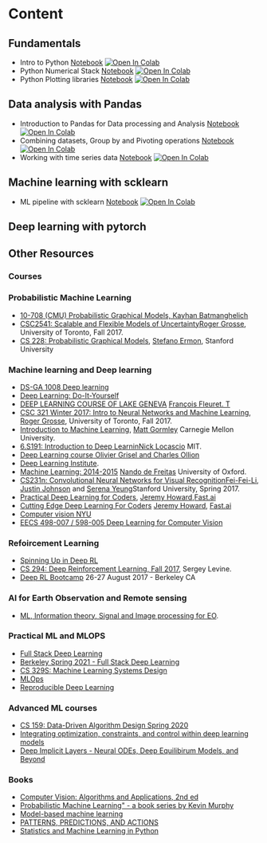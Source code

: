 # Content

## Fundamentals
* Intro to Python [Notebook](https://github.com/sambaiga/AI4DLearning/blob/main/DataAnalysis/module%201/intro%20to%20python.ipynb)
[![Open In Colab](https://colab.research.google.com/assets/colab-badge.svg)](https://colab.research.google.com/github/sambaiga/AI4DLearning/blob/main/DataAnalysis/module%201/intro%20to%20python.ipynb)
* Python Numerical Stack [Notebook](https://github.com/sambaiga/AI4DLearning/blob/master/DataAnalysis/numeric%20stack%20with%20numpy.ipynb)
[![Open In Colab](https://colab.research.google.com/assets/colab-badge.svg)](https://colab.research.google.com/github/sambaiga/AI4DLearning/blob/main/DataAnalysis/module%201/Module_1C.ipynb)
* Python Plotting libraries [Notebook](https://github.com/sambaiga/AI4DLearning/blob/master/DataAnalysis/plotting%20libraries.ipynb)
[![Open In Colab](https://colab.research.google.com/assets/colab-badge.svg)](https://colab.research.google.com/github/sambaiga/AI4DLearning/blob/main/DataAnalysis/module%201/plotting%20libraries.ipynb)

## Data analysis with Pandas
* Introduction to Pandas for Data processing and Analysis [Notebook](https://github.com/sambaiga/AI4DLearning/blob/master/DataAnalysis/Module_2A.ipynb)
[![Open In Colab](https://colab.research.google.com/assets/colab-badge.svg)](https://colab.research.google.com/github/sambaiga/AI4DLearning/blob/main/DataAnalysis/module%202/Module_2A.ipynb)
* Combining datasets, Group by and Pivoting operations [Notebook](https://github.com/sambaiga/AI4DLearning/blob/master/DataAnalysis/module%202/Module_2B.ipynb)
[![Open In Colab](https://colab.research.google.com/assets/colab-badge.svg)](https://colab.research.google.com/github/sambaiga/AI4DLearning/blob/main/DataAnalysis/module%202/Module_2B.ipynb)
* Working with time series data [Notebook](https://github.com/ParrotAI/ai4sg_materials/blob/master/module%202/Module_2C.ipynb)
[![Open In Colab](https://colab.research.google.com/assets/colab-badge.svg)](https://colab.research.google.com/github/sambaiga/AI4DLearning/blob/main/DataAnalysis/module%202/Module_2C.ipynb)



## Machine learning with scklearn
* ML pipeline with scklearn [Notebook](https://github.com/sambaiga/AI4DLearning/blob/main/ML/Pipeline.ipynb)
[![Open In Colab](https://colab.research.google.com/assets/colab-badge.svg)](https://colab.research.google.com/github/sambaiga/AI4DLearning/blob/main/ML/Pipeline.ipynb)
## Deep learning with pytorch




## Other Resources
### Courses

### Probabilistic Machine Learning
- [10-708 (CMU) Probabilistic Graphical Models, Kayhan Batmanghelich](https://kayhan.dbmi.pitt.edu/node/38)
- [CSC2541: Scalable and Flexible Models of Uncertainty](https://csc2541-f17.github.io/)[Roger Grosse](http://www.cs.toronto.edu/~rgrosse/), University of Toronto, Fall 2017.
- [CS 228: Probabilistic Graphical Models](http://kuleshov.github.io/cs228-notes/),  [Stefano Ermon](http://cs.stanford.edu/~ermon/),  Stanford University


### Machine learning and Deep learning
- [DS-GA 1008 Deep learning](https://atcold.github.io/pytorch-Deep-Learning/)
- [Deep Learning: Do-It-Yourself](https://dataflowr.github.io/website/)
- [DEEP LEARNING COURSE OF LAKE GENEVA](https://fleuret.org/dlc/) [François Fleuret. T](http://www.idiap.ch/~fleuret/)
- [CSC 321 Winter 2017: Intro to Neural Networks and Machine Learning](http://www.cs.toronto.edu/~rgrosse/courses/csc321_2017/), [Roger Grosse](http://www.cs.toronto.edu/~rgrosse/), University of Toronto, Fall 2017.
- [Introduction to Machine Learning](http://www.cs.cmu.edu/~mgormley/courses/10601-s17/schedule.html), [Matt Gormley](http://www.cs.cmu.edu/~mgormley/) Carnegie Mellon University.
- [6.S191: Introduction to Deep Learnin](http://introtodeeplearning.com/index.html)[Nick Locascio]() MIT.
- [Deep Learning course](https://m2dsupsdlclass.github.io/lectures-labs/)[ Olivier Grisel and Charles Ollion]()
- [Deep Learning Institute](https://www.deeplearning.ai/).
- [Machine Learning: 2014-2015](https://www.cs.ox.ac.uk/people/nando.defreitas/machinelearning/) [Nando de Freitas](http://www.cs.ox.ac.uk/people/nando.defreitas/) University of Oxford.
- [CS231n: Convolutional Neural Networks for Visual Recognition](http://cs231n.stanford.edu/)[Fei-Fei-Li](http://www.cs.toronto.edu/~rgrosse/), [Justin Johnson](http://cs.stanford.edu/people/jcjohns/) and [Serena Yeung](http://ai.stanford.edu/~syyeung/)Stanford University, Spring 2017.
- [Practical Deep Learning for Coders](http://course.fast.ai/), [Jeremy Howard](),[Fast.ai](http://www.fast.ai/)
- [Cutting Edge Deep Learning For Coders](http://course.fast.ai/part2.html) [Jeremy Howard](), [Fast.ai](http://www.fast.ai/)
- [Computer vision NYU](https://cs.nyu.edu/~fergus/teaching/vision/index.html)
- [EECS 498-007 / 598-005 Deep Learning for Computer Vision](https://web.eecs.umich.edu/~justincj/teaching/eecs498/FA2020/)

### Refoircement Learning
- [Spinning Up in Deep RL](https://spinningup.openai.com/en/latest/)
- [CS 294: Deep Reinforcement Learning, Fall 2017](http://rll.berkeley.edu/deeprlcourse/), Sergey Levine.
- [Deep RL Bootcamp](https://sites.google.com/view/deep-rl-bootcamp/lectures) 26-27 August 2017 - Berkeley CA

### AI for Earth Observation and Remote sensing
  - [ML, Information theory, Signal and Image processing for EO](https://isp.uv.es/courses.html).
  
### Practical ML and MLOPS
- [Full Stack Deep Learning](https://course.fullstackdeeplearning.com/)
- [Berkeley Spring 2021 - Full Stack Deep Learning](https://docs.google.com/document/d/e/2PACX-1vSSSHcahlrJRvVq4qRKDX2jYLjhgpbWZjqmDcWZ7w3FWItZrlSKw6GY7rcSj5ZkJr6M0DaR8QbKCd8S/pub)
- [CS 329S: Machine Learning Systems Design](https://stanford-cs329s.github.io/)
- [MLOps](https://madewithml.com/courses/mlops/?s=09)
- [Reproducible Deep Learning](https://www.sscardapane.it/teaching/reproducibledl/)


### Advanced ML courses
- [CS 159: Data-Driven Algorithm Design Spring 2020](https://sites.google.com/view/cs-159-spring-2020/?s=09)
- [Integrating optimization, constraints, and control within deep learning models](https://www.youtube.com/watch?v=vWg7GIC6u_Y)
- [Deep Implicit Layers - Neural ODEs, Deep Equilibirum Models, and Beyond](http://implicit-layers-tutorial.org/)


### Books
- [Computer Vision: Algorithms and Applications, 2nd ed](http://szeliski.org/Book/)
- [Probabilistic Machine Learning" - a book series by Kevin Murphy](https://probml.github.io/pml-book/)
- [Model-based machine learning](https://www.mbmlbook.com/toc.html)
- [PATTERNS, PREDICTIONS, AND ACTIONS](https://mlstory.org/?s=09)
- [Statistics and Machine Learning in Python](https://duchesnay.github.io/pystatsml/)
